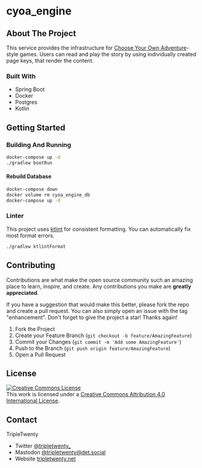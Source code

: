 # cyoa_engine

## About The Project

This service provides the infrastructure for [Choose Your Own Adventure](https://en.wikipedia.org/wiki/Choose_Your_Own_Adventure)-style games.
Users can read and play the story by using individually created page keys, that render the content.

### Built With

* Spring Boot
* Docker
* Postgres
* Kotlin

## Getting Started

### Building And Running

```bash
docker-compose up -d
./gradlew bootRun
```

#### Rebuild Database
```bash
docker-compose down
docker volume rm cyoa_engine_db
docker-compose up -d
```

### Linter
This project uses [ktlint](https://github.com/pinterest/ktlint) for consistent formatting.
You can automatically fix most format errors.
```bash
./gradlew ktlintFormat
```

## Contributing

Contributions are what make the open source community such an amazing place to learn, inspire, and create. 
Any contributions you make are **greatly appreciated**.

If you have a suggestion that would make this better, please fork the repo and create a pull request. 
You can also simply open an issue with the tag "enhancement".
Don't forget to give the project a star! Thanks again!

1. Fork the Project
2. Create your Feature Branch (`git checkout -b feature/AmazingFeature`)
3. Commit your Changes (`git commit -m 'Add some AmazingFeature'`)
4. Push to the Branch (`git push origin feature/AmazingFeature`)
5. Open a Pull Request

<!-- LICENSE -->
## License

<a rel="license" href="http://creativecommons.org/licenses/by/4.0/"><img alt="Creative Commons License" style="border-width:0" src="https://i.creativecommons.org/l/by/4.0/88x31.png" /></a><br />This work is licensed under a <a rel="license" href="http://creativecommons.org/licenses/by/4.0/">Creative Commons Attribution 4.0 International License</a>.

<!-- CONTACT -->
## Contact

TripleTwenty 
- Twitter [@tripletwenty_](https://twitter.com/tripletwenty_)
- Mastodon [@tripletwenty@det.social](https://det.social/web/@tripletwenty)
- Website [tripletwenty.net](https://tripletwenty.net)

